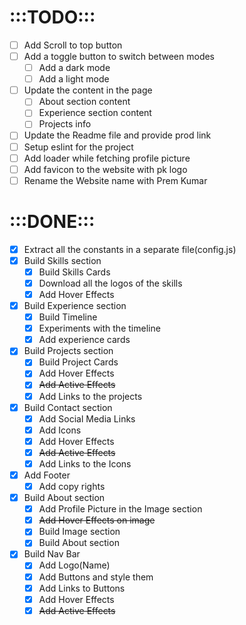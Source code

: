 # :::TODO:::
* [ ] Add Scroll to top button
* [ ] Add a toggle button to switch between modes
  * [ ] Add a dark mode
  * [ ] Add a light mode
* [ ] Update the content in the page
  * [ ] About section content
  * [ ] Experience section content
  * [ ] Projects info
* [ ] Update the Readme file and provide prod link
* [ ] Setup eslint for the project
* [ ] Add loader while fetching profile picture
* [ ] Add favicon to the website with pk logo
* [ ] Rename the Website name with Prem Kumar

# :::DONE:::
* [x] Extract all the constants in a separate file(config.js)
* [x] Build Skills section
  * [x] Build Skills Cards
  * [x] Download all the logos of the skills
  * [x] Add Hover Effects
* [x] Build Experience section
  * [x] Build Timeline
  * [x] Experiments with the timeline
  * [x] Add experience cards
* [x] Build Projects section
  * [x] Build Project Cards
  * [x] Add Hover Effects
  * [x] ~~Add Active Effects~~
  * [x] Add Links to the projects
* [x] Build Contact section
  * [x] Add Social Media Links
  * [x] Add Icons
  * [x] Add Hover Effects
  * [x] ~~Add Active Effects~~
  * [x] Add Links to the Icons
* [x] Add Footer
  * [x] Add copy rights
* [x] Build About section
  * [x] Add Profile Picture in the Image section
  * [x] ~~Add Hover Effects on image~~
  * [x] Build Image section
  * [x] Build About section
* [x] Build Nav Bar
  * [x] Add Logo(Name)
  * [x] Add Buttons and style them
  * [x] Add Links to Buttons
  * [x] Add Hover Effects
  * [x] ~~Add Active Effects~~
